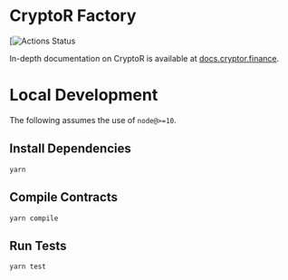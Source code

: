 # CryptoR Factory

[![Actions Status](https://github.com/CryptoR2022)

In-depth documentation on CryptoR is available at [docs.cryptor.finance](https://docs.cryptoR.finance/).

# Local Development

The following assumes the use of `node@>=10`.

## Install Dependencies

`yarn`

## Compile Contracts

`yarn compile`

## Run Tests

`yarn test`
